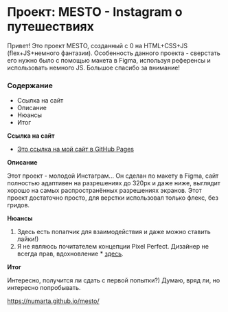 # Проект: MESTO - Instagram о путешествиях
Привет! Это проект MESTO, созданный с 0 на HTML+CSS+JS (flex+JS+немного фантазии).
Особенность данного проекта - сверстать его нужно было с помощью макета в Figma, используя референсы и использовать немного JS.
Большое спасибо за внимание!

### Содержание
* Ссылка на сайт
* Описание
* Нюансы
* Итог

**Ссылка на сайт**

* [Это ссылка на мой сайт в GitHub Pages](https://numarta.github.io/mesto/)

**Описание**

Этот проект - молодой Инстаграм... 
Он сделан по макету в Figma, сайт полностью адаптивен на разрешениях до 320px и даже ниже, выглядит хорошо на самых распространённых разрешениях экранов.
Этот проект достаточно просто, для верстки использовал только флекс, без гридов.

**Нюансы**

1) Здесь есть попапчик для взаимодействия и даже можно ставить лайки!)
2) Я не являюсь почитателем концепции Pixel Perfect. Дизайнер не всегда прав, вдохновление * [здесь](https://www.youtube.com/watch?v=ZLWhCL_w0hc).

**Итог**

Интересно, получится ли сдать с первой попытки?) Думаю, вряд ли, но интересно попробывать.

https://numarta.github.io/mesto/